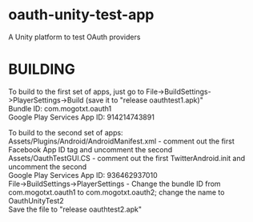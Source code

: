 oauth-unity-test-app
====================
A Unity platform to test OAuth providers

BUILDING
========
To build to the first set of apps, just go to File->BuildSettings->PlayerSettings->Build (save it to "release oauthtest1.apk)"  
Bundle ID: com.mogotxt.oauth1  
Google Play Services App ID: 914214743891

To build to the second set of apps:  
Assets/Plugins/Android/AndroidManifest.xml - comment out the first Facebook App ID tag and uncomment the second  
Assets/OauthTestGUI.CS - comment out the first TwitterAndroid.init and uncomment the second  
Google Play Services App ID: 936462937010  
File->BuildSettings->PlayerSettings - Change the bundle ID from com.mogotxt.oauth1 to com.mogotxt.oauth2; change the name to OauthUnityTest2  
Save the file to "release oauthtest2.apk"
